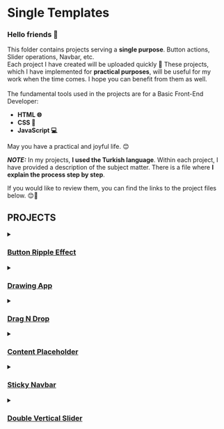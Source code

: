 # Single Templates

### Hello friends 👋 <br>
This folder contains projects serving a **single purpose**. Button actions, Slider operations, Navbar, etc. <br>
Each project I have created will be uploaded quickly 🚀 These projects, which I have implemented for **practical purposes**, will be useful for my work when the time comes.
I hope you can benefit from them as well. <br> <br>
The fundamental tools used in the projects are for a Basic Front-End Developer: 
- **HTML 🌐**
- **CSS 🎨**
- **JavaScript 💻**

May you have a practical and joyful life. 😊

**_NOTE:_** In my projects, **I used the Turkish language**. Within each project, I have provided a description of the subject matter. 
There is a file where **I explain the process step by step**. <br>

If you would like to review them, you can find the links to the project files below. 😊📂

## PROJECTS

<details>
    <summary><h3><a href="https://github.com/agunduuz/single-template/tree/main/Button-Ripple-Effect">Button Ripple Effect</a></h3></summary>
    <a href="https://64b669ce27a2ce0384f011e8--hilarious-froyo-44b75e.netlify.app/">Live Version</a> <br>
</details>
<details>
    <summary><h3><a href="https://github.com/agunduuz/single-template/tree/main/Drawing-App">Drawing App</a></h3></summary>
    <a href="https://64b7b7fbd57021746d12fb40--heartfelt-nougat-38a14d.netlify.app/">Live Version</a> <br>
</details>
<details>
    <summary><h3><a href="https://github.com/agunduuz/single-template/tree/main/Drag-Drop">Drag N Drop</a></h3></summary>
    <a href="https://64b96d0e142fcf2914936550--incandescent-clafoutis-e5e237.netlify.app/">Live Version</a> <br>
</details>
<details>
    <summary><h3><a href="https://github.com/agunduuz/single-template/tree/main/Content%20Placeholder">Content Placeholder</a></h3></summary>
    <a href="https://64dce6f25339c4252b23c4f2--stately-alfajores-44ad2b.netlify.app/">Live Version</a> <br>
</details>
<details>
    <summary><h3><a href="https://github.com/agunduuz/single-template/tree/main/Sticky-Navbar">Sticky Navbar</a></h3></summary>
</details>
<details>
    <summary><h3><a href="https://github.com/agunduuz/single-template/tree/main/Double%20Vertical%20Slider">Double Vertical Slider</a></h3></summary>
    <a href="https://64f5ea1e3dd92a555cfcfa41--roaring-bavarois-4303b8.netlify.app/">Live Version</a> <br>
</details>




